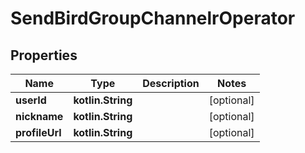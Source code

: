 
# SendBirdGroupChannelrOperator

## Properties
Name | Type | Description | Notes
------------ | ------------- | ------------- | -------------
**userId** | **kotlin.String** |  |  [optional]
**nickname** | **kotlin.String** |  |  [optional]
**profileUrl** | **kotlin.String** |  |  [optional]



